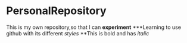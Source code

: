 # PersonalRepository
This is my own repository,so that I can **experiment**
***Learning to use github with its different *styles*
**This is bold and has _italic_
